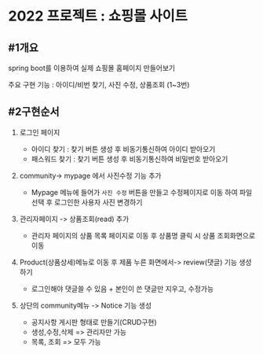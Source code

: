 # 2022 프로젝트 : 쇼핑몰 사이트 



## #1개요

spring boot를 이용하여 실제 쇼핑몰 홈페이지 만들어보기 

주요 구현 기능 : 아이디/비번 찾기, 사진 수정, 상품조회   (1~3번)





## #2구현순서

1. 로그인 페이지

    - 아이디 찾기 : 찾기 버튼 생성 후 비동기통신하여 아이디 받아오기 
	- 패스워드 찾기 : 찾기 버튼 생성 후 비동기통신하여 비밀번호 받아오기

  

 2. community-> mypage 에서 사진수정 기능 추가

    - Mypage 메뉴에 들어가 `사진 수정` 버튼을 만들고 수정페이지로 이동 하여 
      파일 선택 후 로그인한 사용자 사진 변경하기 

    

 1. 관리자페이지 -> 상품조회(read)  추가
    
    - 	관리자 페이지의 상품 목록 페이지로 이동 후 상품명 클릭 시 상품 조회화면으로 이동 

    
    
 1.  Product(상품상세)메뉴로 이동 후  제품 누른 화면에서-> review(댓글) 기능 생성하기
     
      - 로그인해야 댓글쓸 수 있음 + 본인이 쓴 댓글만 지우고, 수정가능
     
      
     
 5. 상단의 community메뉴 -> Notice 기능 생성

     - 공지사항 게시판 형태로 만들기(CRUD구현) 
     - 생성,수정,삭제 => 관리자만 가능
     - 목록, 조회 => 모두 가능

     



